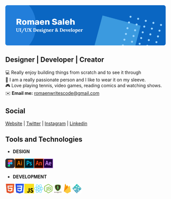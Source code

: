 <img src="github_banner.png" alt="profile banner" />

## Designer | Developer | Creator
💻 Really enjoy building things from scratch and to see it through <br />
😤 I am a really passionate person and I like to wear it on my sleeve. <br/>
🎮 Love playing tennis, video games, reading comics and watching shows. <br/>
✉️ **Email me:** romaenwritescode@gmail.com

## Social
[Website](http://noodlesjs.dev) | [Twitter](https://twitter.com/CodingNoodles) | [Instagram](https://www.instagram.com/noodles.js/) | [Linkedin](https://www.linkedin.com/in/romaen-saleh/)

## Tools and Technologies
- **DESIGN**
<img align="left" src="/assets/design/figma.png" width="30px" alt="figma" />
<img align="left" src="/assets/design/adobe_ai.png" width="30px" alt="illustrator" />
<img align="left" src="/assets/design/adobe_ps.png" width="30px" alt="photoshop" />
<img align="left" src="/assets/design/adobe_an.png" width="30px" alt="animate" />
<img align="left" src="/assets/design/adobe_ae.png" width="30px" alt="after effects" />

<br/> <br/>

- **DEVELOPMENT**
<img align="left" src="/assets/development/html.png" width="30px" alt="html" />
<img align="left" src="/assets/development/css.png" width="30px" alt="css" />
<img align="left" src="/assets/development/js.png" width="30px" alt="js" />
<img align="left" src="/assets/development/react.png" width="30px" alt="react" />
<img align="left" src="/assets/development/nodejs.png" width="30px" alt="nodejs" />
<img align="left" src="/assets/development/mongodb.png" width="30px" alt="mongodb" />
<img align="left" src="/assets/development/firebase.png" width="30px" alt="firebase" />
<img align="left" src="/assets/development/netlify.png" width="30px" alt="netlify" />
